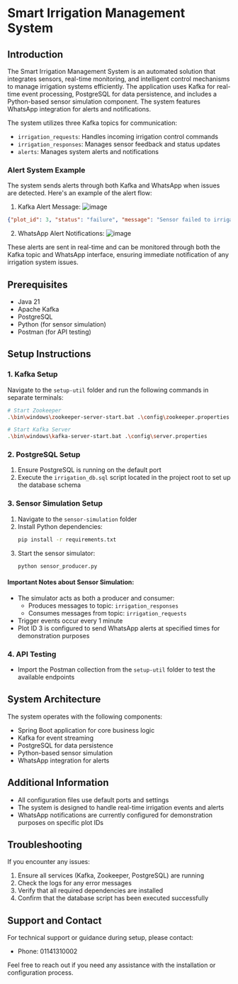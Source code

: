 # Smart Irrigation Management System

## Introduction
The Smart Irrigation Management System is an automated solution that integrates sensors, real-time monitoring, and intelligent control mechanisms to manage irrigation systems efficiently. The application uses Kafka for real-time event processing, PostgreSQL for data persistence, and includes a Python-based sensor simulation component. The system features WhatsApp integration for alerts and notifications.

The system utilizes three Kafka topics for communication:
- `irrigation_requests`: Handles incoming irrigation control commands
- `irrigation_responses`: Manages sensor feedback and status updates
- `alerts`: Manages system alerts and notifications

### Alert System Example
The system sends alerts through both Kafka and WhatsApp when issues are detected. Here's an example of the alert flow:

1. Kafka Alert Message:
![image](https://github.com/user-attachments/assets/d46dd3a3-3cb8-4f29-a05c-20aecad2f9b1)

```json
{"plot_id": 3, "status": "failure", "message": "Sensor failed to irrigate the plot."}
```

2. WhatsApp Alert Notifications:
![image](https://github.com/user-attachments/assets/a388bcfa-60fa-4e7e-b220-3fa2fc50ba90)


These alerts are sent in real-time and can be monitored through both the Kafka topic and WhatsApp interface, ensuring immediate notification of any irrigation system issues.

## Prerequisites
- Java 21
- Apache Kafka
- PostgreSQL
- Python (for sensor simulation)
- Postman (for API testing)

## Setup Instructions

### 1. Kafka Setup
Navigate to the `setup-util` folder and run the following commands in separate terminals:

```bash
# Start Zookeeper
.\bin\windows\zookeeper-server-start.bat .\config\zookeeper.properties

# Start Kafka Server
.\bin\windows\kafka-server-start.bat .\config\server.properties
```

### 2. PostgreSQL Setup
1. Ensure PostgreSQL is running on the default port
2. Execute the `irrigation_db.sql` script located in the project root to set up the database schema

### 3. Sensor Simulation Setup
1. Navigate to the `sensor-simulation` folder
2. Install Python dependencies:
   ```bash
   pip install -r requirements.txt
   ```
3. Start the sensor simulator:
   ```bash
   python sensor_producer.py
   ```

#### Important Notes about Sensor Simulation:
- The simulator acts as both a producer and consumer:
  - Produces messages to topic: `irrigation_responses`
  - Consumes messages from topic: `irrigation_requests`
- Trigger events occur every 1 minute
- Plot ID 3 is configured to send WhatsApp alerts at specified times for demonstration purposes

### 4. API Testing
- Import the Postman collection from the `setup-util` folder to test the available endpoints

## System Architecture
The system operates with the following components:
- Spring Boot application for core business logic
- Kafka for event streaming
- PostgreSQL for data persistence
- Python-based sensor simulation
- WhatsApp integration for alerts

## Additional Information
- All configuration files use default ports and settings
- The system is designed to handle real-time irrigation events and alerts
- WhatsApp notifications are currently configured for demonstration purposes on specific plot IDs

## Troubleshooting
If you encounter any issues:
1. Ensure all services (Kafka, Zookeeper, PostgreSQL) are running
2. Check the logs for any error messages
3. Verify that all required dependencies are installed
4. Confirm that the database script has been executed successfully

## Support and Contact
For technical support or guidance during setup, please contact:
- Phone: 01141310002

Feel free to reach out if you need any assistance with the installation or configuration process.
